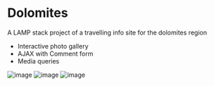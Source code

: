 # Dolomites
 A LAMP stack project of a travelling info site for the dolomites region

- Interactive photo gallery
- AJAX with Comment form
- Media queries

![image](https://user-images.githubusercontent.com/76746212/172729009-d7ffd7d7-9951-493f-a497-6cdaa3615e28.png)
![image](https://user-images.githubusercontent.com/76746212/172729107-b1a61a47-4d1c-40dd-a398-2db5eaa483b0.png)
![image](https://user-images.githubusercontent.com/76746212/172729127-baebfca9-5828-4bc4-8736-689e032252ca.png)
